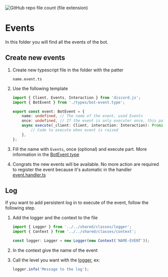 ![GitHub repo file count (file extension)](https://img.shields.io/github/directory-file-count/Glassait/freePuntosBot/src%2Fmodule%2Ffeature%2Fevents?type=file&extension=ts&style=flat-square&label=Events)

# Events

In this folder you will find all the events of the bot.

## Create new events

1. Create new typescript file in the folder with the patter
    ```text
    name.event.ts
    ```
2. Use the following template

    ```typescript
    import { Client, Events, Interaction } from 'discord.js';
    import { BotEvent } from './types/bot-event.type';

    export const event: BotEvent = {
        name: undefined, // The name of the event, used Events
        once: undefined, // If the event is only executer once, this parameter is optional
        async execute(_client: Client, interaction: Interaction): Promise<void> {
            // Code to execute when event is raised
        },
    };
    ```

3. Fill the name with `Events`, once (optional) and execute part. More information in the [BotEvent type](./types/bot-event.type.ts)
4. Congrats the new events will be available. No more action are required to register the event because it's automatic in the handler [event.handler.ts](../handlers/event.handler.ts)

## Log

If you want to add persistent log in to execute of the event, follow the following step.

1. Add the logger and the context to the file

    ```typescript
    import { Logger } from '../../shared/classes/logger';
    import { Context } from '../../shared/classes/context';

    const logger: Logger = new Logger(new Context('NAME-EVENT'));
    ```

2. In the context give the name of the event
3. Call the level you want with the [logger](../../shared/classes/logger.ts), ex:
    ```typescript
    logger.info('Message to the log');
    ```
